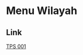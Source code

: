 # Menu Wilayah

## Link

[TPS 001](https://github.com/gigit-pemilu/pemilu-2024-92-papua-barat/tree/main/pilpres/hitung-suara/sub/92-papua-barat/sub/12-pegunungan-arfak/sub/05-didohu/sub/2004-danmou/sub/001-tps)

